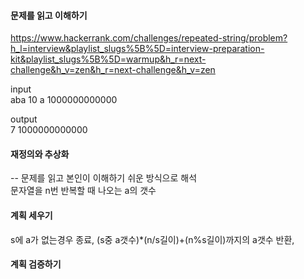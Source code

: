 #### 문제를 읽고 이해하기
https://www.hackerrank.com/challenges/repeated-string/problem?h_l=interview&playlist_slugs%5B%5D=interview-preparation-kit&playlist_slugs%5B%5D=warmup&h_r=next-challenge&h_v=zen&h_r=next-challenge&h_v=zen

input</br>
aba
10
a
1000000000000

output</br>
7
1000000000000
 
#### 재정의와 추상화<br>
-- 문제를 읽고 본인이 이해하기 쉬운 방식으로 해석<br>
문자열을 n번 반복할 때 나오는 a의 갯수

#### 계획 세우기<br>
s에 a가 없는경우 종료, (s중 a갯수)*(n/s길이)+(n%s길이)까지의 a갯수 반환, 

#### 계획 검증하기
